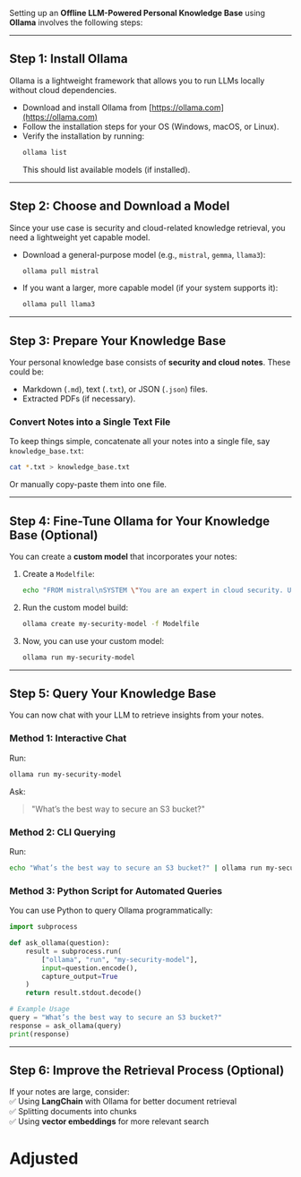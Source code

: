 Setting up an **Offline LLM-Powered Personal Knowledge Base** using **Ollama** involves the following steps:  

---

## **Step 1: Install Ollama**  
Ollama is a lightweight framework that allows you to run LLMs locally without cloud dependencies.  

- Download and install Ollama from [https://ollama.com](https://ollama.com)  
- Follow the installation steps for your OS (Windows, macOS, or Linux).  
- Verify the installation by running:  
  ```bash
  ollama list
  ```
  This should list available models (if installed).  

---

## **Step 2: Choose and Download a Model**  
Since your use case is security and cloud-related knowledge retrieval, you need a lightweight yet capable model.  

- Download a general-purpose model (e.g., `mistral`, `gemma`, `llama3`):  
  ```bash
  ollama pull mistral
  ```
- If you want a larger, more capable model (if your system supports it):  
  ```bash
  ollama pull llama3
  ```

---

## **Step 3: Prepare Your Knowledge Base**  
Your personal knowledge base consists of **security and cloud notes**. These could be:  
- Markdown (`.md`), text (`.txt`), or JSON (`.json`) files.  
- Extracted PDFs (if necessary).  

### Convert Notes into a Single Text File  
To keep things simple, concatenate all your notes into a single file, say `knowledge_base.txt`:  

```bash
cat *.txt > knowledge_base.txt
```

Or manually copy-paste them into one file.

---

## **Step 4: Fine-Tune Ollama for Your Knowledge Base** (Optional)  
You can create a **custom model** that incorporates your notes:  

1. Create a `Modelfile`:  
   ```bash
   echo "FROM mistral\nSYSTEM \"You are an expert in cloud security. Use the following knowledge base to answer queries accurately.\"\nDATA ./knowledge_base.txt" > Modelfile
   ```
2. Run the custom model build:  
   ```bash
   ollama create my-security-model -f Modelfile
   ```
3. Now, you can use your custom model:  
   ```bash
   ollama run my-security-model
   ```

---

## **Step 5: Query Your Knowledge Base**  
You can now chat with your LLM to retrieve insights from your notes.  

### **Method 1: Interactive Chat**  
Run:  
```bash
ollama run my-security-model
```
Ask:  
> "What’s the best way to secure an S3 bucket?"  

### **Method 2: CLI Querying**  
Run:  
```bash
echo "What’s the best way to secure an S3 bucket?" | ollama run my-security-model
```

### **Method 3: Python Script for Automated Queries**  
You can use Python to query Ollama programmatically:  

```python
import subprocess

def ask_ollama(question):
    result = subprocess.run(
        ["ollama", "run", "my-security-model"], 
        input=question.encode(), 
        capture_output=True
    )
    return result.stdout.decode()

# Example Usage
query = "What’s the best way to secure an S3 bucket?"
response = ask_ollama(query)
print(response)
```

---

## **Step 6: Improve the Retrieval Process (Optional)**
If your notes are large, consider:  
✅ Using **LangChain** with Ollama for better document retrieval  
✅ Splitting documents into chunks  
✅ Using **vector embeddings** for more relevant search  

# Adjusted